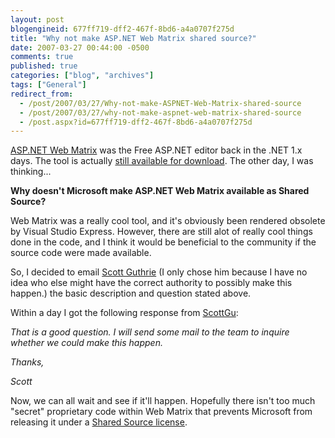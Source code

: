 ```yaml
---
layout: post
blogengineid: 677ff719-dff2-467f-8bd6-a4a0707f275d
title: "Why not make ASP.NET Web Matrix shared source?"
date: 2007-03-27 00:44:00 -0500
comments: true
published: true
categories: ["blog", "archives"]
tags: ["General"]
redirect_from: 
  - /post/2007/03/27/Why-not-make-ASPNET-Web-Matrix-shared-source
  - /post/2007/03/27/why-not-make-aspnet-web-matrix-shared-source
  - /post.aspx?id=677ff719-dff2-467f-8bd6-a4a0707f275d
---
```

<!-- more -->
<P><A href="http://www.asp.net/webmatrix/">ASP.NET Web Matrix</A> was the Free ASP.NET editor back in the .NET 1.x days. The tool is actually <A href="http://www.asp.net/webmatrix/download.aspx?tabindex=4">still available for download</A>. The other day, I was thinking...</P>
<P><STRONG>Why doesn't Microsoft make ASP.NET Web Matrix available as Shared Source?</STRONG></P>
<P>Web Matrix was a really cool tool, and it's obviously been rendered obsolete by Visual Studio Express. However, there are still alot of really cool things done in the code, and I think it would be beneficial to the community if the source code were made available.</P>
<P>So, I decided to email <A href="http://weblogs.asp.net/scottgu">Scott Guthrie</A> (I only chose him because I have no idea who else might have the correct authority to possibly make this happen.) the basic description and question stated above.</P>
<P>Within a day I got the following response from <A href="http://weblogs.asp.net/scottgu">ScottGu</A>:</P>
<P><EM>That is a good question. I will send some mail to the team to inquire whether we could make this happen.</EM></P>
<P><EM>Thanks,</EM></P>
<P><EM>Scott</EM></P>
<P>Now, we can all wait and see if it'll happen. Hopefully there isn't too much "secret" proprietary code within Web Matrix that prevents Microsoft from releasing it under a <A href="http://www.microsoft.com/resources/sharedsource/licensingbasics/sharedsourcelicenses.mspx">Shared Source license</A>.</P>
